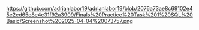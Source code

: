 https://github.com/adrianlabor19/adrianlabor19/blob/2076a73ae8c69102e45e2ed65e8e4c31f92a3909/Finals%20Practice%20Task%201%20SQL%20Basic/Screenshot%202025-04-04%20073757.png
